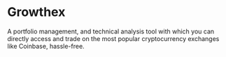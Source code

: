 # Growthex
A portfolio management, and technical analysis tool with which you can directly access and trade on the most popular cryptocurrency exchanges like Coinbase, hassle-free.
